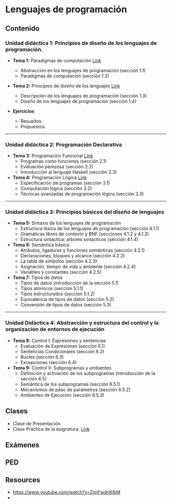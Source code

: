 # Lenguajes de programación




## Contenido

### Unidad didáctica 1: Principios de diseño de los lenguajes de programación.

- **Tema 1:** Paradigmas de computación [Link](./Temas/Tema1.md)
  - Abstracción en los lenguajes de programación (sección 1.1)
  - Paradigmas de computación (sección 1.2)
  
- **Tema 2:** Principios de diseño de los lenguajes [Link](./Temas/Tema2.md)
  - Descripción de los lenguajes de programación (sección 1.3)
  - Diseño de los lenguajes de programación (sección 1.4)
- **Ejercicios**
  - Resueltos.
  - Propuestos.

----

### Unidad didáctica 2: Programación Declarativa

- **Tema 3:** Programación Funcional  [Link](./Temas/Tema3.md)
  - Programas como funciones (sección 2.1)
  - Evaluación perezosa (sección 2.2)
  - Introducción al lenguaje Haskell (sección 2.3)
- **Tema 4:** Programación Lógica [Link](./Temas/Tema4.md)
  - Especificación de programas (sección 3.1)
  - Computación lógica (sección 3.2)
  - Técnicas avanzadas de programación lógica (sección 3.3)

---


### Unidad didáctica 3: Principios básicos del diseño de lenguajes

- **Tema 5:** Sintaxis de los lenguajes de programación
  - Estructura léxica de los lenguajes de programación (sección 4.1.1)
  - Gramáticas libres de contexto y BNF (secciones 4.1.2 y 4.1.3)
  - Estructura sintáctica: árboles sintácticos (sección 4.1.4)
- **Tema 6:** Semántica básica
  - Atributos, ligaduras y funciones semánticas (sección 4.2.1)
  - Declaraciones, bloques y alcance (sección 4.2.2)
  - La tabla de símbolos (sección 4.2.3)
  - Asignación, tiempo de vida y ambiente (sección 4.2.4)
  - Variables y constantes (sección 4.2.5)
- **Tema 7:** Tipos de datos
  - Tipos de datos (introducción de la sección 5.1)
  - Tipos atómicos (sección 5.1.1)
  - Tipos estructurados (sección 5.1.2)
  - Equivalencia de tipos de datos (sección 5.2)
  - Conversión de tipos de datos (sección 5.3)

---

### Unidad Didáctica 4: Abstracción y estructura del control y la organización de entornos de ejecución

- **Tema 8:** Control I: Expresiones y sentencias
  - Evaluación de Expresiones (sección 6.1)
  - Sentencias Condicionales (sección 6.2)
  - Bucles (sección 6.3)
  - Excepciones (sección 6.4)
- **Tema 9:** Control II: Subprogramas y ambientes
  - Definición y activación de los subprogramas (introducción de la sección 6.5)
  - Semántica de los subprogramas (sección 6.5.1)
  - Mecanismos de paso de parámetros (sección 6.5.2)
  - Ambientes de Ejecución (sección 6.5.3)



## Clases

- Clase de Presentación.
- Clase Práctica de la asignatura.  [Link](./clases/Clase_Practica_de_la_asignatura.md)





## Exámenes





## PED



## Resources

- https://www.youtube.com/watch?v=ZjmYwdnK6jM
- 

